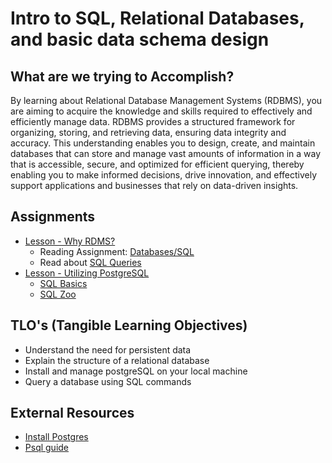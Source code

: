 # Intro to SQL, Relational Databases, and basic data schema design

## What are we trying to Accomplish?

By learning about Relational Database Management Systems (RDBMS), you are aiming to acquire the knowledge and skills required to effectively and efficiently manage data. RDBMS provides a structured framework for organizing, storing, and retrieving data, ensuring data integrity and accuracy. This understanding enables you to design, create, and maintain databases that can store and manage vast amounts of information in a way that is accessible, secure, and optimized for efficient querying, thereby enabling you to make informed decisions, drive innovation, and effectively support applications and businesses that rely on data-driven insights.

## Assignments

- [Lesson - Why RDMS?](./1-why-databases.md)
  - Reading Assignment: [Databases/SQL](https://learn.coderslang.com/0118-introduction-to-relational-databases-and-sql/)
  - Read about [SQL Queries](https://github.com/Code-Platoon-Curriculum/curriculum/blob/main/page-resources/sql-queries.md)
- [Lesson - Utilizing PostgreSQL](./2-utilizing-postgresql.md)
  - [SQL Basics](https://github.com/Code-Platoon-Assignments/sql-basics)
  - [SQL Zoo](http://sqlzoo.net/)

## TLO's (Tangible Learning Objectives)

- Understand the need for persistent data
- Explain the structure of a relational database
- Install and manage postgreSQL on your local machine
- Query a database using SQL commands

## External Resources

- [Install Postgres](https://github.com/tangoplatoon/install-postgres)
- [Psql guide](https://www.postgresguide.com/utilities/psql/)

